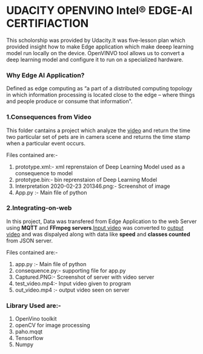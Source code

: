 
# UDACITY OPENVINO Intel® EDGE-AI CERTIFIACTION

 This scholorship was provided by Udacity.It was five-lesson plan which provided insight how to make Edge application which make deeep learning model run locally on the device. OpenVINVO tool allows us to convert a deep learning model and configure it to run on a specialized hardware.

### Why Edge AI Application?
Defined as edge computing as “a part of a distributed computing topology in which information processing is located close to the edge – where things and people produce or consume that information".

###  1.Consequences from Video
This folder cantains a project which analyze the [video](https://github.com/web-codegrammer/Intel-Edge-AI-using-OpenVINO-toolkit/blob/master/consequences%20from%20video/pets.mp4) and return the time two particular set of pets are in camera scene and returns the time stamp when a particular event occurs.

Files contained are:-
1. prototype.xml:- xml reprenstaion of Deep Learning Model used as a consequence to model
1. prototype.bin:- bin reprenstaion of Deep Learning Model
1. Interpretation 2020-02-23 201346.png:- Screenshot of image
1. App.py :- Main file of python
 

###  2.Integrating-on-web
In this project, Data was transfered from Edge Application to the web Server using **MQTT** and **FFmpeg servers**.[Input video](https://github.com/web-codegrammer/Intel-Edge-AI-using-OpenVINO-toolkit/blob/master/consequences-on%20-web/test_video.mp4)  was converted to [output video](https://github.com/web-codegrammer/Intel-Edge-AI-using-OpenVINO-toolkit/blob/master/consequences-on%20-web/out_video.mp4) and was dispalyed along with data like **speed** and **classes counted** from JSON server.


Files contained are:-
1. app.py :- Main file of python
1. consequence.py:- supporting file for app.py
1. Captured.PNG:- Screenshot of server with video server
1. test_video.mp4:- Input video given to program
1. out_video.mp4 :- output video seen on server


### Library Used are:-
1. OpenVino toolkit 
1. openCV for image processing
1. paho.mqqt
1. Tensorflow
1. Numpy
